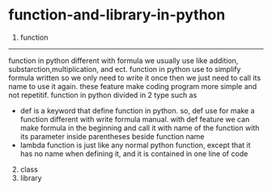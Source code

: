 # function-and-library-in-python
1. function
--------------------------------
function in python different with formula we usually use like addition, substarction,multiplication, and ect. function in python use to simplify formula written so we only need to write it once then we just need to call its name to use it again. these feature make coding program more simple and not repetitif. function in python divided in 2 type such as 
- def is a keyword that define function in python. so, def use for make a function different with write formula manual. with def feature we can make formula in the beginning and call it with name of the function with its parameter inside parentheses beside function name
- lambda function is just like any normal python function, except that it has no name when defining it, and it is contained in one line of code
2. class
3. library
